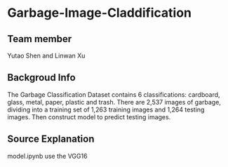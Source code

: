 # Garbage-Image-Claddification

## Team member
Yutao Shen and Linwan Xu

## Backgroud Info
The Garbage Classification Dataset contains 6 classifications: cardboard, glass, metal, paper, plastic and trash. There are 2,537 images of garbage, dividing into a training set of 1,263 training images and 1,264 testing images. Then construct model to predict testing images. 

## Source Explanation
model.ipynb use the VGG16 

